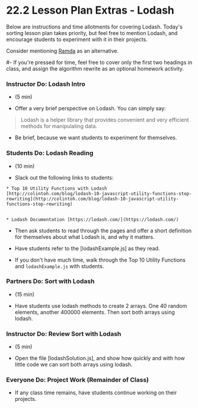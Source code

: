 # 22.2 Lesson Plan Extras - Lodash

Below are instructions and time allotments for covering Lodash. Today's sorting lesson plan takes priority, but feel free to mention Lodash, and encourage students to experiment with it in their projects.

Consider mentioning [Ramda](http://ramdajs.com/0.22.1/index.html) as an alternative.

#- If you're pressed for time, feel free to cover only the first two headings in class, and assign the algorithm rewrite as an optional homework activity.

### Instructor Do: Lodash Intro

 - (5 min)

* Offer a very brief perspective on Lodash. You can simply say:

> Lodash is a helper library that provides convenient and very efficient methods for manipulating data.

- Be brief, because we want students to experiment for themselves.

### Students Do: Lodash Reading

 - (10 min)

* Slack out the following links to students:

```
* Top 10 Utility Functions with Lodash [http://colintoh.com/blog/lodash-10-javascript-utility-functions-stop-rewriting](http://colintoh.com/blog/lodash-10-javascript-utility-functions-stop-rewriting)


* Lodash Documentation [https://lodash.com/](https://lodash.com/)
```

- Then ask students to read through the pages and offer a short definition for themselves about what Lodash is, and why it matters.

* Have students refer to the [lodashExample.js] as they read.

- If you don't have much time, walk through the Top 10 Utility Functions and `lodashExample.js` with students.

### Partners Do: Sort with Lodash

- (15 min)

* Have students use lodash methods to create 2 arrays. One 40 random elements, another 400000 elements. Then sort both arrays using lodash.

### Instructor Do: Review Sort with Lodash

 - (5 min)

* Open the file [lodashSolution.js], and show how quickly and with how little code we can sort both arrays using lodash.

### Everyone Do: Project Work (Remainder of Class)

- If any class time remains, have students continue working on their projects.
